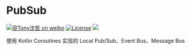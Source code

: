 # PubSub
[![@Tony沈哲 on weibo](https://img.shields.io/badge/weibo-%40Tony%E6%B2%88%E5%93%B2-blue.svg)](http://www.weibo.com/fengzhizi715)
[![License](https://img.shields.io/badge/license-Apache%202-lightgrey.svg)](https://www.apache.org/licenses/LICENSE-2.0.html)
[![](https://jitpack.io/v/fengzhizi715/PubSub.svg)](https://jitpack.io/#fengzhizi715/PubSub)

使用 Kotlin Coroutines 实现的 Local Pub/Sub、Event Bus、Message Bus


